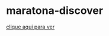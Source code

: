 # maratona-discover


<a href="https://luiz-gui04.github.io/maratona-discover/"> clique aqui para ver </a>
